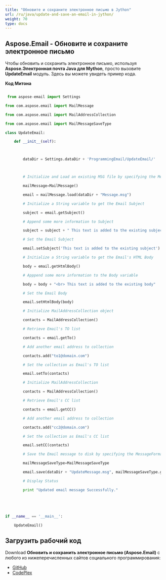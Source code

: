 ```yaml
---
title: "Обновите и сохраните электронное письмо в Jython"
url: /ru/java/update-and-save-an-email-in-jython/
weight: 70
type: docs
---
```


## **Aspose.Email - Обновите и сохраните электронное письмо**
Чтобы обновить и сохранить электронное письмо, используя **Aspose.Электронная почта Java для Mython**, просто вызовите **UpdateEmail** модуль. Здесь вы можете увидеть пример кода.

**Код Митона**

``` python

 from aspose-email import Settings

from com.aspose.email import MailMessage

from com.aspose.email import MailAddressCollection

from com.aspose.email import MailMessageSaveType

class UpdateEmail:

    def __init__(self):



        dataDir = Settings.dataDir + 'ProgrammingEmail/UpdateEmail/'



        # Initialize and Load an existing MSG file by specifying the MessageFormat

        mailMessage=MailMessage()

        email = mailMessage.load(dataDir + "Message.msg")

        # Initialize a String variable to get the Email Subject

        subject = email.getSubject()

        # Append some more information to Subject

        subject = subject + " This text is added to the existing subject"

        # Set the Email Subject

        email.setSubject('This text is added to the existing subject')

        # Initialize a String variable to get the Email's HTML Body

        body = email.getHtmlBody()

        # Apppend some more information to the Body variable

        body = body + "<br> This text is added to the existing body"

        # Set the Email Body

        email.setHtmlBody(body)

        # Initialize MailAddressCollection object

        contacts = MailAddressCollection()

        # Retrieve Email's TO list

        contacts = email.getTo()

        # Add another email address to collection

        contacts.add("to1@domain.com")

        # Set the collection as Email's TO list

        email.setTo(contacts)

        # Initialize MailAddressCollection

        contacts = MailAddressCollection()

        # Retrieve Email's CC list

        contacts = email.getCC()

        # Add another email address to collection

        contacts.add("cc2@domain.com")

        # Set the collection as Email's CC list

        email.setCC(contacts)

        # Save the Email message to disk by specifying the MessageFormat

        mailMessageSaveType=MailMessageSaveType

        email.save(dataDir + "UpdateMessage.msg", mailMessageSaveType.getOutlookMessageFormat())

        # Display Status

        print "Updated email message Successfully."





if __name__ == '__main__':       

    UpdateEmail()

```
## **Загрузить рабочий код**
Download **Обновить и сохранить электронное письмо (Aspose.Email)** с любого из нижеперечисленных сайтов социального программирования:

- [GitHub](https://github.com/aspose-email/Aspose.Email-for-Java/releases/tag/Aspose.Email_Java_for_Jython-v1.0)
- [CodePlex](https://asposeemailjavajython.codeplex.com/releases/view/620655)
